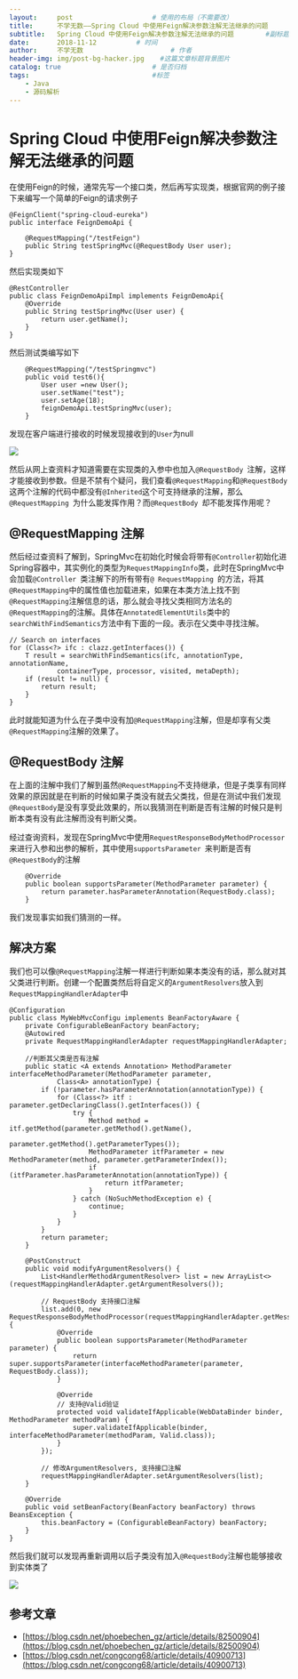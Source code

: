 ```yaml
---
layout:     post                    # 使用的布局（不需要改）
title:      不学无数——Spring Cloud 中使用Feign解决参数注解无法继承的问题        # 标题
subtitle:   Spring Cloud 中使用Feign解决参数注解无法继承的问题        #副标题
date:       2018-11-12          # 时间
author:     不学无数                      # 作者
header-img: img/post-bg-hacker.jpg    #这篇文章标题背景图片
catalog: true                       # 是否归档
tags:                               #标签
    - Java
    - 源码解析
---
```


# Spring Cloud 中使用Feign解决参数注解无法继承的问题

在使用Feign的时候，通常先写一个接口类，然后再写实现类，根据官网的例子接下来编写一个简单的Feign的请求例子

```
@FeignClient("spring-cloud-eureka")
public interface FeignDemoApi {

    @RequestMapping("/testFeign")
    public String testSpringMvc(@RequestBody User user);
}

```

然后实现类如下

```
@RestController
public class FeignDemoApiImpl implements FeignDemoApi{
    @Override
    public String testSpringMvc(User user) {
        return user.getName();
    }
}

```
然后测试类编写如下

```
    @RequestMapping("/testSpringmvc")
    public void test6(){
        User user =new User();
        user.setName("test");
        user.setAge(18);
        feignDemoApi.testSpringMvc(user);
    }

```

发现在客户端进行接收的时候发现接收到的`User`为null

![](https://ws4.sinaimg.cn/large/006tNc79ly1fz7j28d4kfj30mc04uglz.jpg)

然后从网上查资料才知道需要在实现类的入参中也加入`@RequestBody `注解，这样才能接收到参数。但是不禁有个疑问，我们查看`@RequestMapping`和`@RequestBody`这两个注解的代码中都没有`@Inherited`这个可支持继承的注解，那么`@RequestMapping `为什么能发挥作用？而`@RequestBody `却不能发挥作用呢？

## @RequestMapping 注解

然后经过查资料了解到，SpringMvc在初始化时候会将带有`@Controller`初始化进Spring容器中，其实例化的类型为`RequestMappingInfo`类，此时在SpringMvc中会加载`@Controller `类注解下的所有带有`@ RequestMapping `的方法，将其`@RequestMapping`中的属性值也加载进来，如果在本类方法上找不到`@RequestMapping`注解信息的话，那么就会寻找父类相同方法名的`@RequestMapping`的注解。具体在`AnnotatedElementUtils`类中的`searchWithFindSemantics`方法中有下面的一段。表示在父类中寻找注解。

```
// Search on interfaces
for (Class<?> ifc : clazz.getInterfaces()) {
	T result = searchWithFindSemantics(ifc, annotationType, annotationName,
			containerType, processor, visited, metaDepth);
	if (result != null) {
		return result;
	}
}

```

此时就能知道为什么在子类中没有加`@RequestMapping`注解，但是却享有父类`@RequestMapping`注解的效果了。


## @RequestBody 注解

在上面的注解中我们了解到虽然`@RequestMapping`不支持继承，但是子类享有同样效果的原因就是在判断的时候如果子类没有就去父类找，但是在测试中我们发现`@RequestBody`是没有享受此效果的，所以我猜测在判断是否有注解的时候只是判断本类有没有此注解而没有判断父类。

经过查询资料，发现在SpringMvc中使用`RequestResponseBodyMethodProcessor `来进行入参和出参的解析，其中使用`supportsParameter `来判断是否有`@RequestBody`的注解

```
	@Override
	public boolean supportsParameter(MethodParameter parameter) {
		return parameter.hasParameterAnnotation(RequestBody.class);
	}

```

我们发现事实如我们猜测的一样。

## 解决方案

我们也可以像`@RequestMapping`注解一样进行判断如果本类没有的话，那么就对其父类进行判断。创建一个配置类然后将自定义的`ArgumentResolvers`放入到`RequestMappingHandlerAdapter`中

```
@Configuration
public class MyWebMvcConfigu implements BeanFactoryAware {
    private ConfigurableBeanFactory beanFactory;
    @Autowired
    private RequestMappingHandlerAdapter requestMappingHandlerAdapter;

	//判断其父类是否有注解
    public static <A extends Annotation> MethodParameter interfaceMethodParameter(MethodParameter parameter,
            Class<A> annotationType) {
        if (!parameter.hasParameterAnnotation(annotationType)) {
            for (Class<?> itf : parameter.getDeclaringClass().getInterfaces()) {
                try {
                    Method method = itf.getMethod(parameter.getMethod().getName(),
                            parameter.getMethod().getParameterTypes());
                    MethodParameter itfParameter = new MethodParameter(method, parameter.getParameterIndex());
                    if (itfParameter.hasParameterAnnotation(annotationType)) {
                        return itfParameter;
                    }
                } catch (NoSuchMethodException e) {
                    continue;
                }
            }
        }
        return parameter;
    }

    @PostConstruct
    public void modifyArgumentResolvers() {
        List<HandlerMethodArgumentResolver> list = new ArrayList<>(requestMappingHandlerAdapter.getArgumentResolvers());

        // RequestBody 支持接口注解
        list.add(0, new RequestResponseBodyMethodProcessor(requestMappingHandlerAdapter.getMessageConverters()) {
            @Override
            public boolean supportsParameter(MethodParameter parameter) {
                return super.supportsParameter(interfaceMethodParameter(parameter, RequestBody.class));
            }

            @Override
            // 支持@Valid验证
            protected void validateIfApplicable(WebDataBinder binder, MethodParameter methodParam) {
                super.validateIfApplicable(binder, interfaceMethodParameter(methodParam, Valid.class));
            }
        });

        // 修改ArgumentResolvers, 支持接口注解
        requestMappingHandlerAdapter.setArgumentResolvers(list);
    }

    @Override
    public void setBeanFactory(BeanFactory beanFactory) throws BeansException {
        this.beanFactory = (ConfigurableBeanFactory) beanFactory;
    }
}

```

然后我们就可以发现再重新调用以后子类没有加入`@RequestBody`注解也能够接收到实体类了

![](https://ws2.sinaimg.cn/large/006tNc79ly1fz8i3r4a98j31e80sk0wl.jpg)

## 参考文章

* [https://blog.csdn.net/phoebechen_gz/article/details/82500904](https://blog.csdn.net/phoebechen_gz/article/details/82500904)
* [https://blog.csdn.net/congcong68/article/details/40900713](https://blog.csdn.net/congcong68/article/details/40900713)


